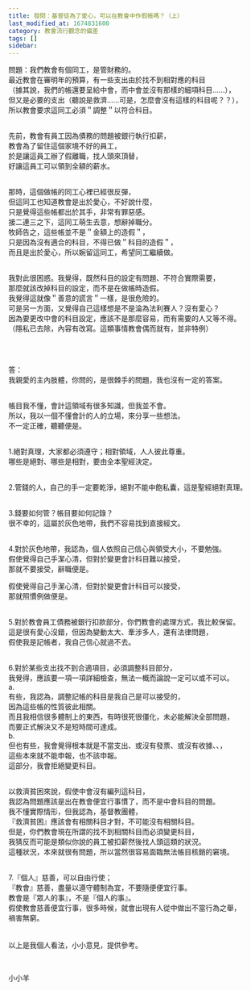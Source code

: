 ```yaml
---
title: 發問：基督徒為了愛心，可以在教會中作假帳嗎？（上）
last_modified_at: 1674831600
category: 教會流行觀念的偏差
tags: []
sidebar: 
---
```


 <p>問題：我們教會有個同工，是管財務的。<br>
最近教會在審明年的預算，有一些支出由於找不到相對應的科目<br>
（據其說，我們的帳還要呈給中會，而中會並沒有那樣的細項科目......），<br>
但又是必要的支出（聽說是救濟......可是，怎麼會沒有這樣的科目呢？？），<br>
所以教會要求這同工必須＂調整＂以符合科目。</p>

<p><br>
先前，教會有員工因為債務的問題被銀行執行扣薪，<br>
教會為了留住這個家境不好的員工，<br>
於是讓這員工辦了假離職，找人頭來頂替，<br>
好讓這員工可以領到全額的薪水。</p>

<p><br>
那時，這個做帳的同工心裡已經很反彈，<br>
但這同工也知道教會是出於愛心，不好說什麼，<br>
只是覺得這些帳都出於其手，非常有罪惡感。<br>
接二連三之下，這同工萌生去意，想辭掉職分。<br>
牧師告之，這些帳並不是＂金額上的造假＂，<br>
只是因為沒有適合的科目，不得已做＂科目的造假＂，<br>
而且是出於愛心，所以婉留這同工，希望同工繼續做。<br>
&nbsp;</p>

<p>我對此很困惑。我覺得，既然科目的設定有問題、不符合實際需要，<br>
那麼就該改掉科目的設定，而不是在做帳時造假。<br>
我覺得這就像＂善意的謊言＂一樣，是很危險的。<br>
可是另一方面，又覺得自己這樣想是不是淪為法利賽人？沒有愛心？<br>
因為要更改中會的科目設定，應該不是那麼容易，而有需要的人又等不得。<br>
（隱私已去除，內容有改寫。這類事情教會偶而就有，並非特例）</p>

<p>&nbsp;</p>

<p><br>
答：<br>
我親愛的主內肢體，你問的，是很棘手的問題，我也沒有一定的答案。<br>
&nbsp;</p>

<p>帳目我不懂，會計這領域有很多知識，但我並不會。<br>
所以，我以一個不懂會計的人的立場，來分享一些想法。<br>
不一定正確，聽聽便是。</p>

<p>&nbsp;<br>
1.絕對真理，大家都必須遵守；相對領域，人人彼此尊重。<br>
哪些是絕對、哪些是相對，要由全本聖經決定。</p>

<p>&nbsp;<br>
2.管錢的人，自己的手一定要乾淨，絕對不能中飽私囊，這是聖經絕對真理。</p>

<p>&nbsp;<br>
3.錢要如何管？帳目要如何記錄？<br>
很不幸的，這屬於灰色地帶，我們不容易找到直接經文。</p>

<p>&nbsp;<br>
4.對於灰色地帶，我認為，個人依照自己信心與領受大小，不要勉強。<br>
假使覺得自己手潔心清，但對於變更會計科目難以接受，<br>
那就不要接受，辭職便是。</p>

<p>假使覺得自己手潔心清，但對於變更會計科目可以接受，<br>
那就照慣例做便是。</p>

<p>&nbsp;<br>
5.對於教會員工債務被銀行扣款部分，你們教會的處理方式，我比較保留。<br>
這是很有愛心沒錯，但因為變動太大、牽涉多人，還有法律問題，<br>
假使我是記帳者，我自己信心就過不去。</p>

<p><br>
6.對於某些支出找不到合適項目，必須調整科目部分，<br>
我覺得，應該要一項一項詳細檢查，無法一概而論說一定可以或不可以。<br>
a.<br>
有些，我認為，調整記帳的科目是我自己是可以接受的，<br>
因為這些帳的性質彼此相關。<br>
而且我相信很多體制上的東西，有時很死很僵化，未必能解決全部問題，<br>
而要正式解決又不是短時間可達成。<br>
b.<br>
但也有些，我會覺得根本就是不當支出、或沒有發票、或沒有收據、、，<br>
這些本來就不能申報，也不該申報。<br>
這部分，我會拒絕變更科目。<br>
&nbsp;</p>

<p>以救濟貧困來說，假使中會沒有編列這科目，<br>
我認為問題應該是出在教會便宜行事慣了，而不是中會科目的問題。<br>
我不懂實際情形，但我認為，基督教團體，<br>
『救濟貧困』應該會有相關科目才對，不可能沒有相關科目。<br>
但是，你們教會現在所謂的找不到相關科目而必須變更科目，<br>
我猜反而可能是類似你說的員工被扣薪然後找人頭這類的狀況。<br>
這種狀況，本來就很有問題，所以當然很容易面臨無法帳目核銷的窘境。<br>
&nbsp;</p>

<p>7.『個人』慈善，可以自由行使；<br>
『教會』慈善，盡量以遵守體制為宜，不要隨便便宜行事。<br>
教會是『眾人的事』，不是『個人的事』。<br>
假使教會慈善便宜行事，很多時候，就會出現有人從中做出不當行為之舉，<br>
禍害無窮。<br>
&nbsp;<br>
&nbsp;<br>
以上是我個人看法，小小意見，提供參考。</p>

<p>&nbsp;</p>

<p>小小羊</p>
